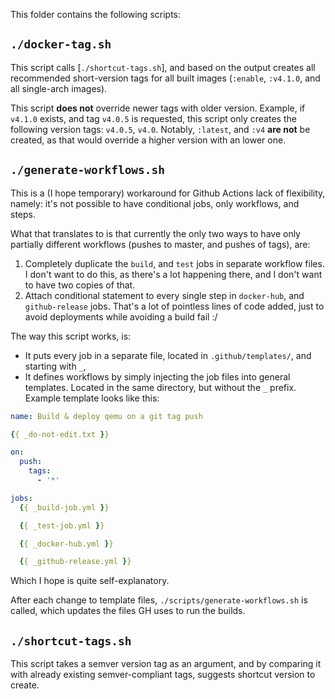 This folder contains the following scripts:

## `./docker-tag.sh`

This script calls [`./shortcut-tags.sh`], and based on the output creates all recommended short-version tags for all built images (`:enable`, `:v4.1.0`, and all single-arch images).

This script **does not** override newer tags with older version. Example, if `v4.1.0` exists, and tag `v4.0.5` is requested, this script only creates the following version tags: `v4.0.5`, `v4.0`. Notably, `:latest`, and `:v4` **are not** be created, as that would override a higher version with an lower one. 


## `./generate-workflows.sh`

This is a (I hope temporary) workaround for Github Actions lack of flexibility, namely: it's not possible to have conditional jobs, only workflows, and steps.

What that translates to is that currently the only two ways to have only partially different workflows (pushes to master, and pushes of tags), are:

1. Completely duplicate the `build`, and `test` jobs in separate workflow files.  I don't want to do this, as there's a lot happening there, and I don't want to have two copies of that.
1. Attach conditional statement to every single step in `docker-hub`, and `github-release` jobs.  That's a lot of pointless lines of code added, just to avoid deployments while avoiding a build fail :/

The way this script works, is:

* It puts every job in a separate file, located in `.github/templates/`, and starting with `_`,
* It defines workflows by simply injecting the job files into general templates. Located in the same directory, but without the `_` prefix.  Example template looks like this:

```yaml
name: Build & deploy qemu on a git tag push

{{ _do-not-edit.txt }}

on:
  push:
    tags:
      - '*'

jobs:
  {{ _build-job.yml }}

  {{ _test-job.yml }}

  {{ _docker-hub.yml }}

  {{ _github-release.yml }}
```

Which I hope is quite self-explanatory.

After each change to template files, `./scripts/generate-workflows.sh` is called, which updates the files GH uses to run the builds.

## `./shortcut-tags.sh`

This script takes a semver version tag as an argument, and by comparing it with already existing semver-compliant tags, suggests shortcut version to create.  
